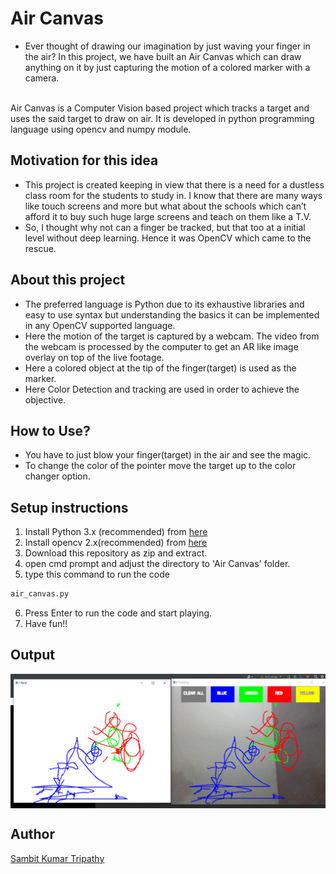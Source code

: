 # Air Canvas
- Ever thought of drawing our imagination by just waving your finger in the air?  In this project, we have built an Air Canvas which can draw anything on it by just capturing the motion of a colored marker with a camera.<br><br>

 Air Canvas is a Computer Vision based project which tracks a target and uses the said target to draw on air. It is developed in python programming language using opencv and numpy module.

## Motivation for this idea
- This project is created keeping in view that there is a need for a dustless class room for the students to study in. I know that there are many ways like touch screens and more but what about the schools which can’t afford it to buy such huge large screens and teach on them like a T.V. <br>
- So, I thought why not can a finger be tracked, but that too at a initial level without deep learning. Hence it was OpenCV which came to the rescue.<br>

## About this project

- The preferred language is Python due to its exhaustive libraries and easy to use syntax but understanding the basics it can be implemented in any OpenCV supported language.<br>
- Here the motion of the target is captured by a webcam. The video from the webcam is processed by the computer to get an AR like image overlay on top of the live footage.<br>
- Here a colored object at the tip of the finger(target) is used as the marker. <br>
- Here Color Detection and tracking are used in order to achieve the objective. <br>

## How to Use?
- You have to just blow your finger(target) in the air and see the magic.
-  To change the color of the pointer move the target up to the color changer option.

## Setup instructions
1. Install Python 3.x (recommended) from <a href="https://www.python.org/downloads/">here</a>
2. Install opencv 2.x(recommended) from <a href="https://pypi.org/project/opencv-python/">here</a>
3. Download this repository as zip and extract.
4. open cmd prompt and adjust the directory to 'Air Canvas' folder.
5. type this command to run the code<br>
```bash
air_canvas.py
```
6. Press Enter to run the code and start playing.<br>
7. Have fun!!


## Output
<img align="center" alt="output"  src="Images/output.png" />

## Author
<a href="https://github.com/sambit221">Sambit Kumar Tripathy</a>